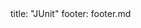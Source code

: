 <frontmatter>
title: "JUnit"
footer: footer.md
</frontmatter>

<include src="container-inPage-asFlat.md" boilerplate />